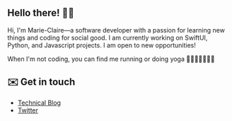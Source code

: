 ## Hello there! 👋🏿  
Hi, I'm Marie-Claire—a software developer with a passion for learning new things and coding for social good. I am currently working on SwiftUI, Python, and Javascript projects. I am open to new opportunities!

When I'm not coding, you can find me running or doing yoga 🏃🏿‍♀️🧘🏿‍♀️✨

## ✉️  Get in touch
- [Technical Blog](https://www.dev.to/mctraore)  
- [Twitter](https://www.twitter.com/mctraore_)  
